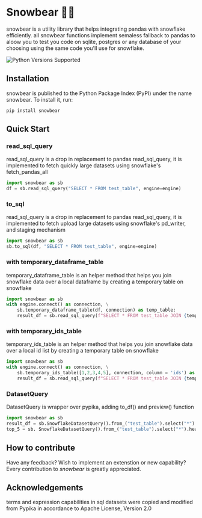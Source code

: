 # Snowbear 🐻‍❄️
snowbear is a utility library that helps integrating pandas with snowflake efficiently. all snowbear functions implement semaless fallback to pandas to aloow you to test you code on sqlite, postgres or any database of your choosing using the same code you'll use for snowflake.

![Python Versions Supported](https://img.shields.io/badge/python-3.7+-blue.svg)

## Installation
snowbear is published to the Python Package Index (PyPI) under the name snowbear. To install it, run:

``` shell
pip install snowbear
```

## Quick Start

### read_sql_query
read_sql_query is a drop in replacement to pandas read_sql_query, it is implemented to fetch quickly large datasets using snowflake's fetch_pandas_all

```python
import snowbear as sb
df = sb.read_sql_query("SELECT * FROM test_table", engine=engine)
```

### to_sql
read_sql_query is a drop in replacement to pandas read_sql_query, it is implemented to fetch upload large datasets using snowflake's pd_writer, and staging mechanism

```python
import snowbear as sb
sb.to_sql(df, "SELECT * FROM test_table", engine=engine)
```

### with temporary_dataframe_table
temporary_dataframe_table is an helper method that helps you join snowflake data over a local dataframe by creating a temporary table on snowflake

```python
import snowbear as sb
with engine.connect() as connection, \
    sb.temporary_dataframe_table(df, connection) as temp_table:
    result_df = sb.read_sql_query(f"SELECT * FROM test_table JOIN {temp_table} USING (id)", engine=connection)
```

### with temporary_ids_table
temporary_ids_table is an helper method that helps you join snowflake data over a local id list by creating a temporary table on snowflake

```python
import snowbear as sb
with engine.connect() as connection, \
    sb.temporary_ids_table([1,2,3,4,5], connection, column = 'ids') as temp_table:
    result_df = sb.read_sql_query(f"SELECT * FROM test_table JOIN {temp_table} USING (id)", engine=connection)
```

### DatasetQuery
DatasetQuery is wrapper over pypika, adding to_df() and preview() function

```python
import snowbear as sb
result_df = sb.SnowflakeDatasetQuery().from_("test_table").select("*").to_df(connection)
top_5 = sb. SnowflakeDatasetQuery().from_("test_table").select("*").head(connection)
```

## How to contribute

Have any feedback? Wish to implement an extenstion or new capability? 
Every contribution to _snowbear_ is greatly appreciated.

## Acknowledgements
terms and expression capabilities in sql datasets were copied and modified from Pypika in accordance to Apache License, Version 2.0